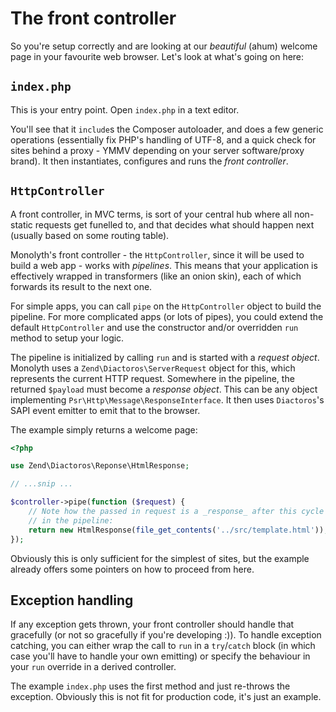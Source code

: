 # The front controller
So you're setup correctly and are looking at our _beautiful_ (ahum) welcome page
in your favourite web browser. Let's look at what's going on here:

## `index.php`
This is your entry point. Open `index.php` in a text editor.

You'll see that it `include`s the Composer autoloader, and does a few generic
operations (essentially fix PHP's handling of UTF-8, and a quick check for sites
behind a proxy - YMMV depending on your server software/proxy brand). It then
instantiates, configures and runs the _front controller_.


## `HttpController`
A front controller, in MVC terms, is sort of your central hub where all
non-static requests get funelled to, and that decides what should happen next
(usually based on some routing table).

Monolyth's front controller - the `HttpController`, since it will be used to
build a web app - works with _pipelines_. This means that your application is
effectively wrapped in transformers (like an onion skin), each of which forwards
its result to the next one.

For simple apps, you can call `pipe` on the `HttpController` object to build
the pipeline. For more complicated apps (or lots of pipes), you could extend the
default `HttpController` and use the constructor and/or overridden `run` method
to setup your logic.

The pipeline is initialized by calling `run` and is started with a _request
object_. Monolyth uses a `Zend\Diactoros\ServerRequest` object for this, which
represents the current HTTP request. Somewhere in the pipeline, the returned
`$payload` must become a _response object_. This can be any object implementing
`Psr\Http\Message\ResponseInterface`. It then uses `Diactoros`'s SAPI event
emitter to emit that to the browser.

The example simply returns a welcome page:

```php
<?php

use Zend\Diactoros\Reponse\HtmlResponse;

// ...snip ...

$controller->pipe(function ($request) {
    // Note how the passed in request is a _response_ after this cycle
    // in the pipeline:
    return new HtmlResponse(file_get_contents('../src/template.html'));
});
```

Obviously this is only sufficient for the simplest of sites, but the example
already offers some pointers on how to proceed from here.

## Exception handling
If any exception gets thrown, your front controller should handle that
gracefully (or not so gracefully if you're developing :)). To handle exception
catching, you can either wrap the call to `run` in a `try`/`catch` block (in
which case you'll have to handle your own emitting) or specify the behaviour in
your `run` override in a derived controller.

The example `index.php` uses the first method and just re-throws the exception.
Obviously this is not fit for production code, it's just an example.

